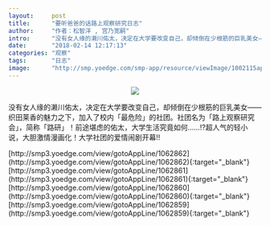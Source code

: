 ```yaml
---
layout:     post
title:      "要听爸爸的话路上观察研究日志"
author:     "作者：松智洋 , 宫乃宽嗣"
intro:      "没有女人缘的濑川佑太，决定在大学要改变自己，却倾倒在少根筋的巨乳美女——织田莱香的魅力之下，加入了校内「最危险」的社团。社团名为「路上观察研究会」，简称「路研」！前途堪虑的佑太，大学生活究竟如何……!?超人气的轻小说，大胆激情漫画化！大学社团的爱情闹剧开幕!!"
date:       "2018-02-14 12:17:13"
categories: "观察"
tags:       "日志"
image:      "http://smp.yoedge.com/smp-app/resource/viewImage/1002115appline.png"
---
```

<div style="text-align: center">
<p><img src="http://smp.yoedge.com/smp-app/resource/viewImage/1002115appline.png"/></p>
</div>
<p class="post-meta">
<span>没有女人缘的濑川佑太，决定在大学要改变自己，却倾倒在少根筋的巨乳美女——织田莱香的魅力之下，加入了校内「最危险」的社团。社团名为「路上观察研究会」，简称「路研」！前途堪虑的佑太，大学生活究竟如何……!?超人气的轻小说，大胆激情漫画化！大学社团的爱情闹剧开幕!!</span>
</p>
[http://smp3.yoedge.com/view/gotoAppLine/1062862](http://smp3.yoedge.com/view/gotoAppLine/1062862){:target="_blank"}
[http://smp3.yoedge.com/view/gotoAppLine/1062861](http://smp3.yoedge.com/view/gotoAppLine/1062861){:target="_blank"}
[http://smp3.yoedge.com/view/gotoAppLine/1062860](http://smp3.yoedge.com/view/gotoAppLine/1062860){:target="_blank"}
[http://smp3.yoedge.com/view/gotoAppLine/1062859](http://smp3.yoedge.com/view/gotoAppLine/1062859){:target="_blank"}


